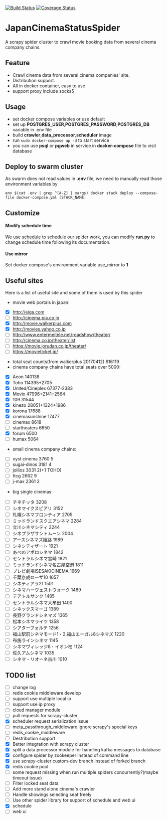 [![Build Status](https://travis-ci.org/gas1121/JapanCinemaStatusSpider.svg?branch=dev)](https://travis-ci.org/gas1121/JapanCinemaStatusSpider) [![Coverage Status](https://coveralls.io/repos/github/gas1121/JapanCinemaStatusSpider/badge.svg?branch=dev)](https://coveralls.io/github/gas1121/JapanCinemaStatusSpider?branch=dev)

# JapanCinemaStatusSpider
A scrapy spider cluster to crawl movie booking data from several cinema company chains.

## Feature
- Crawl cinema data from several cinema companies' site.
- Distribution support.
- All in docker container, easy to use
- support proxy include socks5


## Usage
- set docker compose variables or use default
- set up **POSTGRES_USER**,**POSTGRES_PASSWORD**,**POSTGRES_DB** variable in .env file
- build **crawler**,**data_processor**,**scheduler** image
- run `sudo docker-compose up -d` to start service
- you can use **psql** or **pgweb** in service in **docker-compose** file to visit database

## Deploy to swarm cluster
As swarm does not read values in **.env** file, we need to manually read those environment variables by
```
env $(cat .env | grep ^[A-Z] | xargs) docker stack deploy --compose-file docker-compose.yml [STACK_NAME]
```

## Customize
#### Modify schedule time
We use [schedule](http://schedule.readthedocs.io/en/latest/]) to schedule our spider work, you can modify **run.py** to change schedule time following its documentation.
#### Use mirror
Set docker compose's environment variable use_mirror to **1**

## Useful sites
Here is a list of useful site and some of them is used by this spider
- movie web portals in japan:
 - [x] http://eiga.com
 - [ ] http://cinema.pia.co.jp
 - [x] http://movie.walkerplus.com
 - [x] http://movies.yahoo.co.jp
 - [ ] http://www.entermeitele.net/roadshow/theater/
 - [ ] http://cinema.co.jp/theater/list
 - [ ] https://movie.jorudan.co.jp/theater/
 - [ ] https://movieticket.jp/
- total seat counts(from walkerplus 20170412) 616119
- cinema company chains have total seats over 5000:
 - [x] Aeon 140138
 - [x] Toho 114395+2705
 - [x] United/Cineplex 67377-2383
 - [x] Movix 47996+2141+2564
 - [x] 109 31544
 - [x] kinezo 28051+1324+1986
 - [x] korona 17688
 - [x] cinemasunshine 17477
 - [ ] cinemax 8618
 - [ ] startheaters 6650
 - [x] forum 6500
 - [ ] humax 5064
- small cinema company chains:
 - [ ] xyst cinema 3760 5
 - [ ] sugai-dinos 3181 4
 - [ ] jollios 3031 2(+1 TOHO)
 - [ ] ttcg 2662 9
 - [ ] j-max 2361 2
- big single cinemas:
 - [ ] チネチッタ 3208
 - [ ] シネマイクスピアリ 3152
 - [ ] 札幌シネマフロンティア 2705
 - [ ] ミッドランドスクエアシネマ 2284
 - [ ] 立川シネマシティ 2244
 - [ ] シネプラザサントムーン 2004
 - [ ] アースシネマズ姫路 1989
 - [ ] シネシティザート 1921
 - [ ] あべのアポロシネマ 1842
 - [ ] セントラルシネマ宮崎 1821
 - [ ] ミッドランドシネマ名古屋空港 1811
 - [ ] プレビ劇場ISESAKICINEMA 1669
 - [ ] 千葉京成ローザ10 1657
 - [ ] シネティアラ21 1501
 - [ ] シネマハーヴェストウォーク 1489
 - [ ] テアトルサンク 1485
 - [ ] セントラルシネマ大牟田 1400
 - [ ] シネックスマーゴ 1389
 - [ ] 長野グランドシネマズ 1365
 - [ ] 松本シネマライツ 1358
 - [ ] シアターフォルテ 1256
 - [ ] 福山駅前シネマモード1・2,福山エーガル8シネマズ 1220
 - [ ] 布施ラインシネマ 1145
 - [ ] シネマヴィレッジ8・イオン柏 1124
 - [ ] 佐久アムシネマ 1035
 - [ ] シネマ・リオーネ古川 1010

## TODO list
- [ ] change log
- [ ] redis cookie middleware develop
- [ ] support use multiple local ip
- [ ] support use ip proxy
- [ ] cloud manager module
- [ ] pull requests for scrapy-cluster
 - [x] scheduler request serialization issue
 - [ ] meta_passthrough_middleware ignore scrapy's special keys
 - [ ] redis_cookie_middleware
- [ ] Destribution support
 - [x] Better integration with scrapy cluster
 - [x] split a data processor module for handling kafka messages to database
 - [x] configure spider by zookeeper instead of command line
 - [x] use scrapy-cluster custom-dev branch instead of forked branch
 - [x] redis cookie pool
 - [ ] some request missing when run multiple spiders concurrently?(maybe timeout issue)
- [ ] Filter locked seat data
- [ ] Add more stand alone cinema's crawler
- [ ] Handle showings selecting seat freely
- [ ] Use other spider library for support of schedule and web ui
 - [x] schedule
 - [ ] web ui